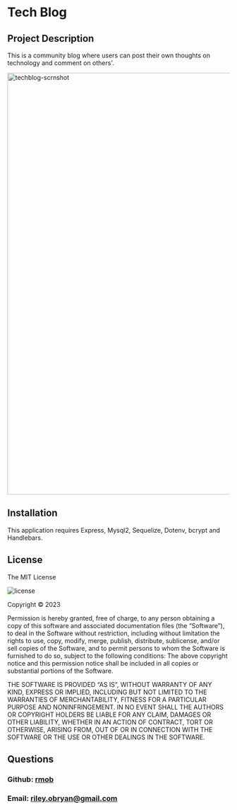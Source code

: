 # Tech Blog
  
## Project Description
This is a community blog where users can post their own thoughts on technology and comment on others'. 

<img width="954" alt="techblog-scrnshot" src="https://user-images.githubusercontent.com/22803118/224031392-78430d3f-55b5-490b-9d61-78b0fa269b0e.png">
 
## Installation
This application requires Express, Mysql2, Sequelize, Dotenv, bcrypt and Handlebars. 

## License
The MIT License

![license](https://img.shields.io/badge/license-MIT-blue?style=plastic&logo=appveyor)


Copyright © 2023 

Permission is hereby granted, free of charge, to any person obtaining a copy of this software and associated documentation files (the “Software”), to deal in the Software without restriction, including without limitation the rights to use, copy, modify, merge, publish, distribute, sublicense, and/or sell copies of the Software, and to permit persons to whom the Software is furnished to do so, subject to the following conditions:
The above copyright notice and this permission notice shall be included in all copies or substantial portions of the Software.

THE SOFTWARE IS PROVIDED “AS IS”, WITHOUT WARRANTY OF ANY KIND, EXPRESS OR IMPLIED, INCLUDING BUT NOT LIMITED TO THE WARRANTIES OF MERCHANTABILITY, FITNESS FOR A PARTICULAR PURPOSE AND NONINFRINGEMENT. IN NO EVENT SHALL THE AUTHORS OR COPYRIGHT HOLDERS BE LIABLE FOR ANY CLAIM, DAMAGES OR OTHER LIABILITY, WHETHER IN AN ACTION OF CONTRACT, TORT OR OTHERWISE, ARISING FROM, OUT OF OR IN CONNECTION WITH THE SOFTWARE OR THE USE OR OTHER DEALINGS IN THE SOFTWARE.


## Questions
### Github: [rmob](https://github.com/rmob/)
### Email: [riley.obryan@gmail.com](mailto:riley.obryan@gmail.com)
